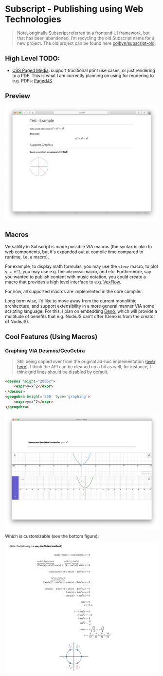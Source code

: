 # Subscript - Publishing using Web Technologies

> Note, originally Subscript referred to a frontend UI framework, but that has been abandoned, I’m recycling the old Subscript name for a new project. The old project can be found here [colbyn/subscript-old](https://github.com/colbyn/subscript-old).


## High Level TODO:

- [CSS Paged Media](https://www.w3.org/TR/css-page-3/): support traditional print use cases, or just rendering to a PDF. This is what I am currently planning on using for rendering to e.g. PDFs: [PagedJS](https://www.pagedjs.org)

## Preview

![Preview](assets/preview.png)

## Macros

Versatility in Subscript is made possible VIA macros (the syntax is akin to web components, but it's expanded out at compile time compared to runtime, i.e. a macro).

For example, to display math formulas, you may use the `<tex>` macro, to plot `y = x^2`, you may use e.g. the `<desmos>` macro, and etc. Furthermore, say you wanted to publish content with music notation, you could create a macro that provides a high level interface to e.g. [VexFlow](https://www.vexflow.com/). 

For now, all supported macros are implemented in the core compiler.

Long term wise, I'd like to move away from the current monolithic architecture, and support extensibility in a more general manner VIA some scripting language. For this, I plan on embedding [Deno](https://github.com/denoland/deno), which will provide a multitude of benefits that e.g. NodeJS can't offer (Deno is from the creator of NodeJS).



## Cool Features (Using Macros)

### Graphing VIA Desmos/GeoGebra

> Still being copied over from the original ad-hoc implementation ([over here](https://github.com/colbyn/school-notes)). I think the API can be cleaned up a bit as well, for instance, I think grid lines should be disabled by default.

```html
<desmos height="200px">
    <expr>y=x^2</expr>
</desmos>
<geogebra height='200' type='graphing'>
    <expr>y=x^2</expr>
</geogebra>
```

![Graphing Example](assets/preview-graphing.png)

Which is customizable (see the bottom figure):

![Graphing Example](assets/preview-graphing-2.png)
